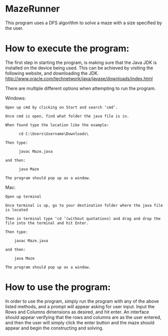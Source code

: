 # MazeRunner
This program uses a DFS algorithm to solve a maze with a size specified by the user.

# How to execute the program:


The first step in starting the program, is making sure that the Java JDK is installed on the device being used. This can be achieved by visiting the following website, and downloading the JDK. 
	http://www.oracle.com/technetwork/java/javase/downloads/index.html


There are multiple different options when attempting to run the program.


  Windows:
  
    Open up cmd by clicking on Start and search ‘cmd’.
    
    Once cmd is open, find what folder the java file is in.
    
    When found type the location like the example: 
    
          cd C:\Users\Username\Downloads\
          
    Then type:
    
          javac Maze.java
          
    and then: 
    
          java Maze 
          
    The program should pop up as a window.
    

  Mac:
  
    Open up terminal
    
    Once terminal is up, go to your destination folder where the java file is located
    
    Then in terminal type ‘cd ’(without quotations) and drag and drop the file into the terminal and hit Enter.
    
    Then type:
    
        javac Maze.java
        
    and then: 
    
        java Maze 
        
    The program should pop up as a window.


# How to use the program:


In order to use the program, simply run the program with any of the above listed methods, and a prompt will appear asking for user input. Input the Rows and Columns dimensions as desired, and hit enter. An interface should appear verifying that the rows and columns are as the user entered, and then the user will simply click the enter button and the maze should appear and begin the constructing and solving.

